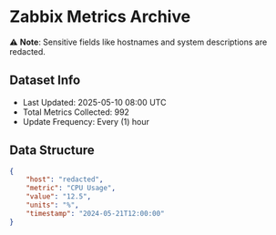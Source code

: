 # Zabbix Metrics Archive

⚠️ **Note**: Sensitive fields like hostnames and system descriptions are redacted.

## Dataset Info
- Last Updated: 2025-05-10 08:00 UTC
- Total Metrics Collected: 992
- Update Frequency: Every (1) hour

## Data Structure
```json
{
    "host": "redacted",
    "metric": "CPU Usage",
    "value": "12.5",
    "units": "%",
    "timestamp": "2024-05-21T12:00:00"
}
```
